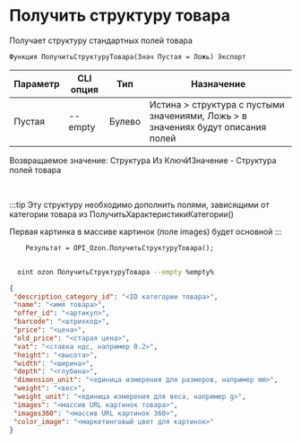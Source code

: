 ﻿---
sidebar_position: 12
---

# Получить структуру товара
 Получает структуру стандартных полей товара



`Функция ПолучитьСтруктуруТовара(Знач Пустая = Ложь) Экспорт`

  | Параметр | CLI опция | Тип | Назначение |
  |-|-|-|-|
  | Пустая | --empty | Булево | Истина > структура с пустыми значениями, Ложь > в значениях будут описания полей |

  
  Возвращаемое значение:   Структура Из КлючИЗначение - Структура полей товара

<br/>

:::tip
Эту структуру необходимо дополнить полями, зависящими от категории товара из ПолучитьХарактеристикиКатегории()

 Первая картинка в массиве картинок (поле images) будет основной
:::
<br/>


```bsl title="Пример кода"
    Результат = OPI_Ozon.ПолучитьСтруктуруТовара();
```



```sh title="Пример команды CLI"
    
  oint ozon ПолучитьСтруктуруТовара --empty %empty%

```

```json title="Результат"
{
 "description_category_id": "<ID категории товара>",
 "name": "<имя товара>",
 "offer_id": "<артикул>",
 "barcode": "<штрихкод>",
 "price": "<цена>",
 "old_price": "<старая цена>",
 "vat": "<ставка ндс, например 0.2>",
 "height": "<высота>",
 "width": "<ширина>",
 "depth": "<глубина>",
 "dimension_unit": "<единица измерения для размеров, например mm>",
 "weight": "<вес>",
 "weight_unit": "<единица измерения для веса, например g>",
 "images": "<массив URL картинок товара>",
 "images360": "<массив URL картинок 360>",
 "color_image": "<маркетинговый цвет для картинок>"
}
```
